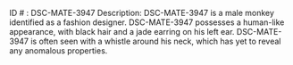 ID # : DSC-MATE-3947
Description: DSC-MATE-3947 is a male monkey identified as a fashion designer. DSC-MATE-3947 possesses a human-like appearance, with black hair and a jade earring on his left ear. DSC-MATE-3947 is often seen with a whistle around his neck, which has yet to reveal any anomalous properties.